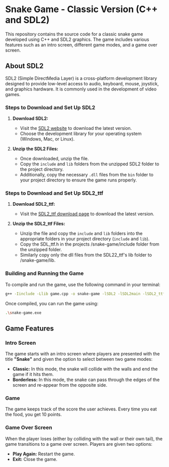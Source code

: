 # Snake Game - Classic Version (C++ and SDL2)

This repository contains the source code for a classic snake game developed using C++ and SDL2 graphics. The game includes various features such as an intro screen, different game modes, and a game over screen.

## About SDL2
SDL2 (Simple DirectMedia Layer) is a cross-platform development library designed to provide low-level access to audio, keyboard, mouse, joystick, and graphics hardware. It is commonly used in the development of video games.

### Steps to Download and Set Up SDL2

1. **Download SDL2:**

   - Visit the [SDL2 website](https://www.libsdl.org/download-2.0.php) to download the latest version.
   - Choose the development library for your operating system (Windows, Mac, or Linux).

2. **Unzip the SDL2 Files:**
   - Once downloaded, unzip the file.
   - Copy the `include` and `lib` folders from the unzipped SDL2 folder to the project directory.
   - Additionally, copy the necessary `.dll` files from the `bin` folder to your project directory to ensure the game runs properly.

### Steps to Download and Set Up SDL2_ttf

1. **Download SDL2_ttf:**

   - Visit the [SDL2_ttf download page](https://www.libsdl.org/projects/SDL_ttf/) to download the latest version.

2. **Unzip the SDL2_ttf Files:**
   - Unzip the file and copy the `include` and `lib` folders into the appropriate folders in your project directory (`include` and `lib`).
   - Copy the SDL_ttf.h in the projects /snake-game/include folder from the unzipped folder.
   - Similarly copy only the dll files from the SDL22_ttf's lib folder to /snake-game/lib. 

### Building and Running the Game

To compile and run the game, use the following command in your terminal:

```bash
g++ -Iinclude -Llib game.cpp -o snake-game -lSDL2 -lSDL2main -lSDL2_ttf
```

Once compiled, you can run the game using:

```bash
.\snake-game.exe
```

## Game Features

### Intro Screen

The game starts with an intro screen where players are presented with the title **"Snake"** and given the option to select between two game modes:

- **Classic:** In this mode, the snake will collide with the walls and end the game if it hits them.
- **Borderless:** In this mode, the snake can pass through the edges of the screen and re-appear from the opposite side.

### Game 
The game keeps track of the score the user achieves. Every time you eat the food, you get 10 points.

### Game Over Screen

When the player loses (either by colliding with the wall or their own tail), the game transitions to a game over screen. Players are given two options:

- **Play Again:** Restart the game.
- **Exit:** Close the game.
